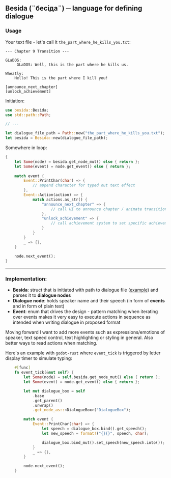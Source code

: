 ## Besida (¨бесіда¨)  ─  language for defining dialogue
### Usage
Your text file - let's call it `the_part_where_he_kills_you.txt`:
```
--- Chapter 9 Transition ---

GLaDOS:
     GLaDOS: Well, this is the part where he kills us.

Wheatly:
    Hello! This is the part where I kill you!

[announce_next_chapter]
[unlock_achievement]
```
Initiation: 
```rust
use besida::Besida;
use std::path::Path;

// ...

let dialogue_file_path = Path::new("the_part_where_he_kills_you.txt");
let besida = Besida::new(dialogue_file_path);
```

Somewhere in loop:
```rust
{
    let Some(node) = besida.get_node_mut() else { return };
    let Some(event) = node.get_event() else { return };
    
    match event {
        Event::PrintChar(char) => {
            // append character for typed out text effect
        },
        Event::Action(action) => {
            match actions.as_str() {
                "announce_next_chapter" => {
                    // call UI to announce chapter / animate transition
                },
                "unlock_achievement" => {
                    // call achievement system to set specific achievement unlocked
                }
            }
        }
        _ => {},
    }
    
    node.next_event();
}
```
---
### **Implementation**:
- **Besida**: struct that is initiated with path to dialogue file ([example](https://github.com/kshyr/besida/blob/dev/examples/basic.besida)) and parses it to **dialogue nodes**
- **Dialogue node**: holds speaker name and their speech (in form of **events** and in form of plain text)
- **Event**: enum that drives the design - pattern matching when iterating over events makes it very easy to execute actions in sequence as intended when writing dialogue in proposed format

Moving forward I want to add more events such as expressions/emotions of speaker, text speed control, text highlighting or styling in general. Also better ways to read actions when matching.

Here's an example with `godot-rust` where `event_tick` is triggered by letter display timer to simulate typing:
```rust
    #[func]
    fn event_tick(&mut self) {
        let Some(node) = self.besida.get_node_mut() else { return };
        let Some(event) = node.get_event() else { return };

        let mut dialogue_box = self
            .base
            .get_parent()
            .unwrap()
            .get_node_as::<DialogueBox>("DialogueBox");

        match event {
            Event::PrintChar(char) => {
                let speech = dialogue_box.bind().get_speech();
                let new_speech = format!("{}{}", speech, char);

                dialogue_box.bind_mut().set_speech(new_speech.into());
            }
            _ => {},
        }

        node.next_event();
    }

```
